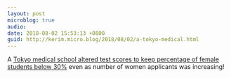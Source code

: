 ```yaml
---
layout: post
microblog: true
audio: 
date: 2018-08-02 15:53:13 +0800
guid: http://kerim.micro.blog/2018/08/02/a-tokyo-medical.html
---
```

A [Tokyo medical school altered test scores to keep percentage of female students below 30%](http://www.asiaone.com/world/tokyo-medical-school-altered-test-scores-keep-women-out) even as number of women applicants was increasing!
